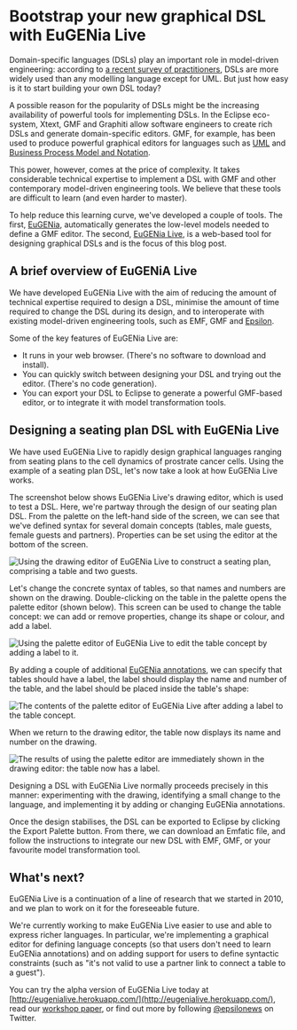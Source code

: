 Bootstrap your new graphical DSL with EuGENia Live
==================================================
Domain-specific languages (DSLs) play an important role
in model-driven engineering: according to [a recent survey of practitioners](http://doi.acm.org/10.1145/1985793.1985858), DSLs are more widely used than any modelling language except for UML. But just how easy is it to start building your own DSL today?

A possible reason for the popularity of DSLs might be the increasing availability of powerful tools for implementing DSLs. In the Eclipse eco-system, Xtext, GMF and Graphiti allow software engineers to create rich DSLs and generate domain-specific editors. GMF, for example, has been used to produce powerful graphical editors for languages such as [UML](http://wiki.eclipse.org/MDT-UML2Tools) and [Business Process Model and Notation](http://www.bonitasoft.com/overview/bonita-studio).

This power, however, comes at the price of complexity. It takes considerable technical expertise to implement a DSL with GMF and other contemporary model-driven engineering tools. We believe that these tools are difficult to learn (and even harder to master).

To help reduce this learning curve, we've developed a couple of tools. The first, [EuGENia](http://www.eclipse.org/epsilon/doc/eugenia/), automatically generates the low-level models needed to define a GMF editor. The second, [EuGENia Live](http://eugenialive.herokuapp.com/), is a web-based tool for designing graphical DSLs and is the focus of this blog post.


A brief overview of EuGENiA Live
--------------------------------
We have developed EuGENia Live with the aim of reducing the amount of technical expertise required to design a DSL, minimise the amount of time required to change the DSL during its design, and to interoperate with existing model-driven engineering tools, such as EMF, GMF and [Epsilon](http://www.eclipse.org/epsilon).

Some of the key features of EuGENia Live are:

* It runs in your web browser. (There's no software to download and install).
* You can quickly switch between designing your DSL and trying out the editor. (There's no code generation).
* You can export your DSL to Eclipse to generate a powerful GMF-based editor, or to integrate it with model transformation tools.

Designing a seating plan DSL with EuGENia Live
----------------------------------------------
We have used EuGENia Live to rapidly design graphical languages ranging from seating plans to the cell dynamics of prostrate cancer cells. Using the example of a seating plan DSL, let's now take a look at how EuGENia Live works.

The screenshot below shows EuGENia Live's drawing editor, which is used to test a DSL. Here, we're partway through the design of our seating plan DSL. From the palette on the left-hand side of the screen, we can see that we've defined syntax for several domain concepts (tables, male guests, female guests and partners). Properties can be set using the editor at the bottom of the screen.

![Using the drawing editor of EuGENia Live to construct a seating plan, comprising a table and two guests.](../../../../raw/master/doc/overview/img/initial.png)

Let's change the concrete syntax of tables, so that names and numbers are shown on the drawing. Double-clicking on the table in the palette opens the palette editor (shown below). This screen can be used to change the table concept: we can add or remove properties, change its shape or colour, and add a label.

![Using the palette editor of EuGENia Live to edit the table concept by adding a label to it.](../../../../raw/master/doc/overview/img/editor.png)

By adding a couple of additional [EuGENia annotations](http://www.eclipse.org/epsilon/doc/articles/eugenia-gmf-tutorial/), we can specify that tables should have a label, the label should display the name and number of the table, and the label should be placed inside the table's shape:

![The contents of the palette editor of EuGENia Live after adding a label to the table concept.](../../../../raw/master/doc/overview/img/editor-final.png)

When we return to the drawing editor, the table now displays its name and number on the drawing.

![The results of using the palette editor are immediately shown in the drawing editor: the table now has a label.](../../../../raw/master/doc/overview/img/final.png)

Designing a DSL with EuGENia Live normally proceeds precisely in this manner: experimenting with the drawing, identifying a small change to the language, and implementing it by adding or changing EuGENia annotations.

Once the design stabilises, the DSL can be exported to Eclipse by clicking the Export Palette button. From there, we can download an Emfatic file, and follow the instructions to integrate our new DSL with EMF, GMF, or your favourite model transformation tool.

What's next?
------------
EuGENia Live is a continuation of a line of research that we started in 2010, and we plan to work on it for the foreseeable future.

We're currently working to make EuGENia Live easier to use and able to express richer languages. In particular, we're implementing a graphical editor for defining language concepts (so that users don't need to learn EuGENia annotations) and on adding support for users to define syntactic constraints (such as "it's not valid to use a partner link to connect a table to a guest").

You can try the alpha version of EuGENia Live today at [http://eugenialive.herokuapp.com/](http://eugenialive.herokuapp.com/), read our [workshop paper](http://www.di.univaq.it/diruscio/sites/XM2012/xm2012_submission_6.pdf), or find out more by following [@epsilonews](https://www.twitter.com/epsilonews) on Twitter.